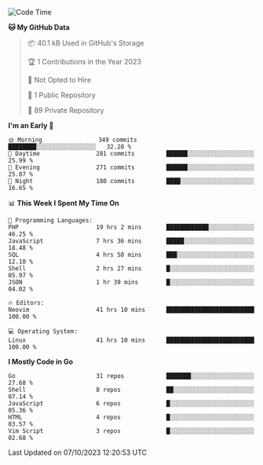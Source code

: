 
<!--START_SECTION:waka-->
![Code Time](http://img.shields.io/badge/Code%20Time-4%2C113%20hrs%2016%20mins-blue)

**🐱 My GitHub Data** 

> 📦 40.1 kB Used in GitHub's Storage 
 > 
> 🏆 1 Contributions in the Year 2023
 > 
> 🚫 Not Opted to Hire
 > 
> 📜 1 Public Repository 
 > 
> 🔑 89 Private Repository 
 > 
**I'm an Early 🐤** 

```text
🌞 Morning                349 commits         ████████░░░░░░░░░░░░░░░░░   32.28 % 
🌆 Daytime                281 commits         ██████░░░░░░░░░░░░░░░░░░░   25.99 % 
🌃 Evening                271 commits         ██████░░░░░░░░░░░░░░░░░░░   25.07 % 
🌙 Night                  180 commits         ████░░░░░░░░░░░░░░░░░░░░░   16.65 % 
```


📊 **This Week I Spent My Time On** 

```text
💬 Programming Languages: 
PHP                      19 hrs 2 mins       ████████████░░░░░░░░░░░░░   46.25 % 
JavaScript               7 hrs 36 mins       █████░░░░░░░░░░░░░░░░░░░░   18.48 % 
SQL                      4 hrs 58 mins       ███░░░░░░░░░░░░░░░░░░░░░░   12.10 % 
Shell                    2 hrs 27 mins       █░░░░░░░░░░░░░░░░░░░░░░░░   05.97 % 
JSON                     1 hr 39 mins        █░░░░░░░░░░░░░░░░░░░░░░░░   04.02 % 

🔥 Editors: 
Neovim                   41 hrs 10 mins      █████████████████████████   100.00 % 

💻 Operating System: 
Linux                    41 hrs 10 mins      █████████████████████████   100.00 % 
```

**I Mostly Code in Go** 

```text
Go                       31 repos            ███████░░░░░░░░░░░░░░░░░░   27.68 % 
Shell                    8 repos             ██░░░░░░░░░░░░░░░░░░░░░░░   07.14 % 
JavaScript               6 repos             █░░░░░░░░░░░░░░░░░░░░░░░░   05.36 % 
HTML                     4 repos             █░░░░░░░░░░░░░░░░░░░░░░░░   03.57 % 
Vim Script               3 repos             █░░░░░░░░░░░░░░░░░░░░░░░░   02.68 % 
```




 Last Updated on 07/10/2023 12:20:53 UTC
<!--END_SECTION:waka-->
